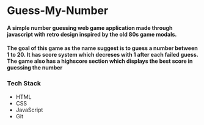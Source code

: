 # Guess-My-Number

#### A simple number guessing web game application made through javascript with retro design inspired by the old 80s game modals.
#### The goal of this game as the name suggest is to guess a number between 1 to 20. It has score system which decreses with 1 after each failed guess. The game also has a highscore section which displays the best score in guessing the number

### Tech Stack
* HTML
* CSS
* JavaScript
* Git
